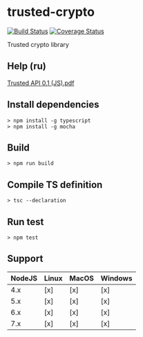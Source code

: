 # trusted-crypto
[![Build Status](https://travis-ci.org/TrustedPlus/trusted-crypto.svg?branch=master&style=flat)](https://travis-ci.org/TrustedPlus/trusted-crypto) [![Coverage Status](https://coveralls.io/repos/github/TrustedPlus/trusted-crypto/badge.svg?branch=master)](https://coveralls.io/github/TrustedPlus/trusted-crypto?branch=master)

Trusted crypto library

## Help (ru)

[Trusted API 0.1 (JS).pdf](https://github.com/TrustedPlus/trusted-crypto/raw/master/docs/TRUSTED%20API%200.1%20(JS).pdf )

## Install dependencies

```
> npm install -g typescript
> npm install -g mocha

```

## Build

```
> npm run build

```

## Compile TS definition

```
> tsc --declaration

```

## Run test

```
> npm test

```

## Support
NodeJS | Linux | MacOS | Windows |
--------------|-------|-------|---------|
4.x           |  [x] |  [x] |  [x]   |
5.x           |  [x] |  [x] |  [x]   |
6.x           |  [x] |  [x] |  [x]   |
7.x           |  [x] |  [x] |  [x]   |
